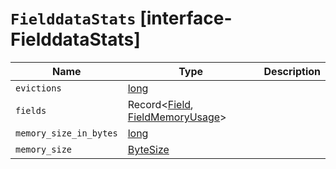 # `FielddataStats` [interface-FielddataStats]

| Name | Type | Description |
| - | - | - |
| `evictions` | [long](./long.md) | &nbsp; |
| `fields` | Record<[Field](./Field.md), [FieldMemoryUsage](./FieldMemoryUsage.md)> | &nbsp; |
| `memory_size_in_bytes` | [long](./long.md) | &nbsp; |
| `memory_size` | [ByteSize](./ByteSize.md) | &nbsp; |
